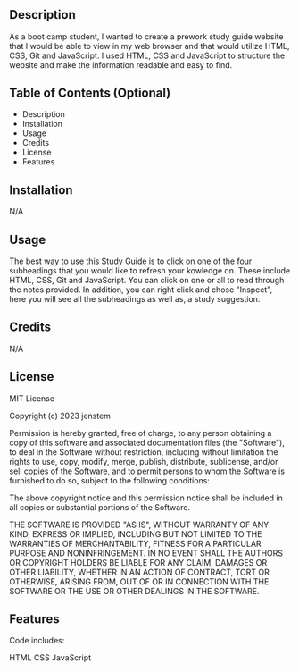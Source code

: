 # <Prework-Study-Guide-Webpage>

## Description

As a boot camp student, I wanted to create a prework study guide website that I would be able to view in my web browser and that would utilize HTML, CSS, Git and JavaScript.  I used HTML, CSS and JavaScript to structure the website and make the information readable and easy to find.  

## Table of Contents (Optional)

- Description
- Installation
- Usage
- Credits
- License
- Features  

## Installation

N/A

## Usage

The best way to use this Study Guide is to click on one of the four subheadings that you would like to refresh your kowledge on.  These include HTML, CSS, Git and JavaScript.  You can click on one or all to read through the notes provided.  In addition, you can right click and chose "Inspect", here you will see all the subheadings as well as, a study suggestion.
  
## Credits
  
 N/A

## License

MIT License

Copyright (c) 2023 jenstem

Permission is hereby granted, free of charge, to any person obtaining a copy
of this software and associated documentation files (the "Software"), to deal
in the Software without restriction, including without limitation the rights
to use, copy, modify, merge, publish, distribute, sublicense, and/or sell
copies of the Software, and to permit persons to whom the Software is
furnished to do so, subject to the following conditions:

The above copyright notice and this permission notice shall be included in all
copies or substantial portions of the Software.

THE SOFTWARE IS PROVIDED "AS IS", WITHOUT WARRANTY OF ANY KIND, EXPRESS OR
IMPLIED, INCLUDING BUT NOT LIMITED TO THE WARRANTIES OF MERCHANTABILITY,
FITNESS FOR A PARTICULAR PURPOSE AND NONINFRINGEMENT. IN NO EVENT SHALL THE
AUTHORS OR COPYRIGHT HOLDERS BE LIABLE FOR ANY CLAIM, DAMAGES OR OTHER
LIABILITY, WHETHER IN AN ACTION OF CONTRACT, TORT OR OTHERWISE, ARISING FROM,
OUT OF OR IN CONNECTION WITH THE SOFTWARE OR THE USE OR OTHER DEALINGS IN THE
SOFTWARE.


## Features
  
Code includes:
  
HTML
CSS
JavaScript  
